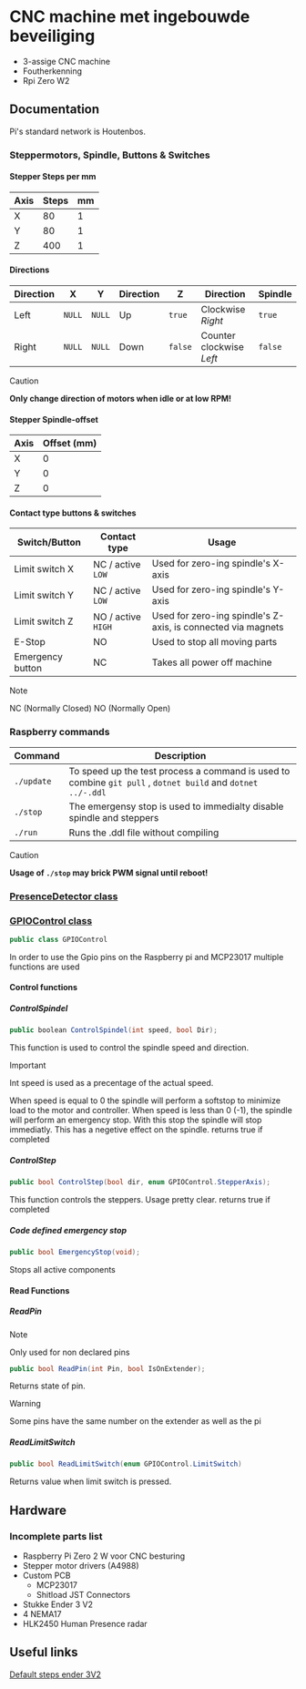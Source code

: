 # CNC machine met ingebouwde beveiliging

- 3-assige CNC machine
- Foutherkenning
- Rpi Zero W2

## Documentation

Pi's standard network is Houtenbos.

### Steppermotors, Spindle, Buttons & Switches

#### Stepper Steps per mm

| Axis | Steps | mm |
| ---- | ----- | -- |
| X | 80 | 1 |
| Y | 80 | 1 |
| Z | 400 | 1 |

#### Directions

| Direction| X | Y | Direction | Z | Direction | Spindle |
| -------- | - | - | --------- | - | --------- | ------- |
| Left | `NULL` | `NULL` | Up |  `true` | Clockwise *Right* | `true` |
| Right | `NULL` | `NULL` | Down | `false` | Counter clockwise *Left* | `false` |

> [!CAUTION]
> **Only change direction of motors when idle or at low RPM!**

#### Stepper Spindle-offset

| Axis | Offset (mm) |
| ---- | ----------- |
| X | 0 |
| Y | 0 |
| Z | 0 |

#### Contact type buttons & switches

| Switch/Button | Contact type | Usage |
| ------------- | ------------ | ----- |
| Limit switch X | NC / active `LOW` | Used for zero-ing spindle's X-axis |
| Limit switch Y | NC / active `LOW`| Used for zero-ing spindle's Y-axis |
| Limit switch Z | NO / active `HIGH`| Used for zero-ing spindle's Z-axis, is connected via magnets |
| E-Stop | NO | Used to stop all moving parts |
| Emergency button| NC | Takes all power off machine |

>[!NOTE]
> NC (Normally Closed) NO (Normally Open)

### Raspberry commands

| Command   | Description |
| --------- | ----------- |
| `./update` | To speed up the test process a command is used to combine ``` git pull ``` , ``` dotnet build ``` and ``` dotnet ../-.ddl ``` |
| `./stop` | The emergensy stop is used to immedialty disable spindle and steppers |
| `./run`| Runs the .ddl file without compiling |

> [!CAUTION]
> **Usage of `./stop` may brick PWM signal until reboot!**

### [PresenceDetector class](Code/CNC_Interpreter_V2/PresenceDetector.cs)

### [GPIOControl class](Code/CNC_Interpreter_V2/GPIOControl.cs)

```C#
public class GPIOControl
```

In order to use the Gpio pins on the Raspberry pi and MCP23017 multiple functions are used

#### Control functions

##### ControlSpindel

```C#
public boolean ControlSpindel(int speed, bool Dir);
```

This function is used to control the spindle speed and direction.

> [!IMPORTANT]
> Int speed is used as a precentage of the actual speed.

When speed is equal to 0 the spindle will perform a softstop to minimize load to the motor and controller.
When speed is less than 0 (-1), the spindle will perform an emergency stop. With this stop the spindle will stop immediatly. This has a negetive effect on the spindle.
returns true if completed

##### ControlStep

```C#
public bool ControlStep(bool dir, enum GPIOControl.StepperAxis);
```

This function controls the steppers. Usage pretty clear.
returns true if completed

##### Code defined emergency stop

```C#
public bool EmergencyStop(void);
```

Stops all active components

#### Read Functions

##### ReadPin

> [!NOTE]
> Only used for non declared pins

```C#
public bool ReadPin(int Pin, bool IsOnExtender);
```

Returns state of pin.

> [!WARNING]
> Some pins have the same number on the extender as well as the pi

##### ReadLimitSwitch

```C#
public bool ReadLimitSwitch(enum GPIOControl.LimitSwitch)
```

Returns value when limit switch is pressed.

## Hardware

### Incomplete parts list

- Raspberry Pi Zero 2 W voor CNC besturing
- Stepper motor drivers (A4988)
- Custom PCB
  - MCP23017
  - Shitload JST Connectors
- Stukke Ender 3 V2
- 4 NEMA17
- HLK2450 Human Presence radar

## Useful links

[Default steps ender 3V2](https://www.reddit.com/r/ender3/comments/glbx8b/what_are_the_default_steps_per_mm_on_the_ender_3/)
